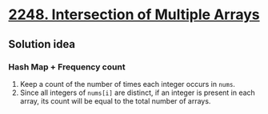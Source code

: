 # [2248. Intersection of Multiple Arrays](https://leetcode.com/problems/intersection-of-multiple-arrays/description/)

## Solution idea
### Hash Map + Frequency count
1. Keep a count of the number of times each integer occurs in `nums`.
2. Since all integers of `nums[i]` are distinct, if an integer is present in each array, its count will be equal to the total number of arrays.